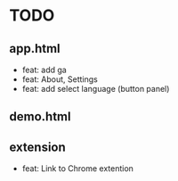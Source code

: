 # TODO

## app.html

- feat: add ga
- feat: About, Settings
- feat: add select language (button panel)


## demo.html

## extension
- feat: Link to Chrome extention